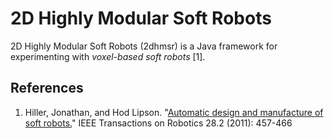 # 2D Highly Modular Soft Robots

2D Highly Modular Soft Robots (2dhmsr) is a Java framework for experimenting with *voxel-based soft robots* [1].

## References
1. Hiller, Jonathan, and Hod Lipson. "[Automatic design and manufacture of soft robots.](https://ieeexplore.ieee.org/abstract/document/6096440)" IEEE Transactions on Robotics 28.2 (2011): 457-466 
